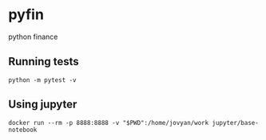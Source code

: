 # pyfin

python finance

## Running tests

```
python -m pytest -v
```

## Using jupyter

```
docker run --rm -p 8888:8888 -v "$PWD":/home/jovyan/work jupyter/base-notebook
```
